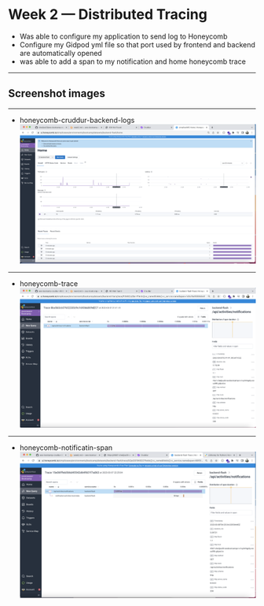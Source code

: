 # Week 2 — Distributed Tracing

- Was able to configure my application to send log to Honeycomb
- Configure my Gidpod yml file so that port used by frontend and backend are automatically opened
- was able to add a span to my notification and home honeycomb trace

---
##  Screenshot images
---

- honeycomb-cruddur-backend-logs
![honeycomb-cruddur-backend-logs](assets/honeycomb-cruddur-backend-logs.png)

---

- honeycomb-trace
![honeycomb-trace](assets/honeycomb-trace.png)

---

- honeycomb-notificatin-span
![honeycomb-notificatin-span](assets/honeycomb-notificatin-span.png)
